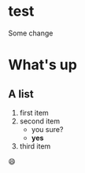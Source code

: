 # test
Some change

# What's up

## A list
1. first item
2. second item
	* you sure?
	* **yes**
3. third item

:smile:
